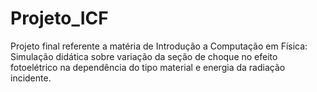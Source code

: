 # Projeto_ICF
Projeto final referente a matéria  de Introdução a Computação em Física: Simulação didática sobre variação da seção de choque no efeito fotoelétrico na dependência do tipo material e energia da radiação incidente. 
